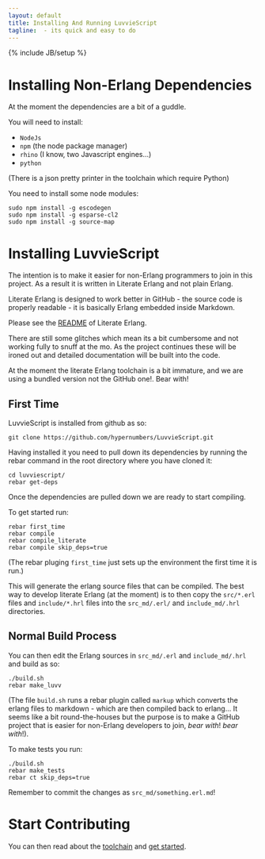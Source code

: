 ```yaml
---
layout: default
title: Installing And Running LuvvieScript
tagline:  - its quick and easy to do
---
```

{% include JB/setup %}

Installing Non-Erlang Dependencies
==================================

At the moment the dependencies are a bit of a guddle.

You will need to install:
* ``NodeJs``
* ``npm``    (the node package manager)
* ``rhino``  (I know, two Javascript engines...)
* ``python``

(There is a json pretty printer in the toolchain which require Python)

You need to install some node modules:
```
sudo npm install -g escodegen
sudo npm install -g esparse-cl2
sudo npm install -g source-map
```

Installing LuvvieScript
=======================

The intention is to make it easier for non-Erlang programmers to join in this project. As a result it is written in Literate Erlang and not plain Erlang.

Literate Erlang is designed to work better in GitHub - the source code is properly readable - it is basically Erlang embedded inside Markdown.

Please see the <a href='http://github.com/hypernumbers/literate-erlang'>README</a> of Literate Erlang.

There are still some glitches which mean its a bit cumbersome and not working fully to snuff at the mo. As the project continues these will be ironed out and detailed documentation will be built into the code.

At the moment the literate Erlang toolchain is a bit immature, and we are using a bundled version not the GitHub one!. Bear with!

First Time
----------

LuvvieScript is installed from github as so:

``git clone https://github.com/hypernumbers/LuvvieScript.git``

Having installed it you need to pull down its dependencies by running the rebar command in the root directory where you have cloned it:
```
cd luvviescript/
rebar get-deps
```

Once the dependencies are pulled down we are ready to start compiling.

To get started run:
```
rebar first_time
rebar compile
rebar compile_literate
rebar compile skip_deps=true
```

(The rebar pluging ``first_time`` just sets up the environment the first time it is run.)

This will generate the erlang source files that can be compiled. The best way to develop literate Erlang (at the moment) is to then copy the ``src/*.erl`` files and ``include/*.hrl`` files into the ``src_md/.erl/`` and ``include_md/.hrl`` directories.

Normal Build Process
--------------------

You can then edit the Erlang sources in ``src_md/.erl`` and ``include_md/.hrl`` and build as so:
```
./build.sh
rebar make_luvv
```

(The file ``build.sh`` runs a rebar plugin called ``markup`` which converts the erlang files to markdown - which are then compiled back to erlang... It seems like a bit round-the-houses but the purpose is to make a GitHub project that is easier for non-Erlang developers to join, *bear with*! *bear with*!).

To make tests you run:
```
./build.sh
rebar make_tests
rebar ct skip_deps=true
```

Remember to commit the changes as ``src_md/something.erl.md``!


Start Contributing
==================

You can then read about the <a href="toolchain.html">toolchain</a> and <a href="getting-started.html">get started</a>.